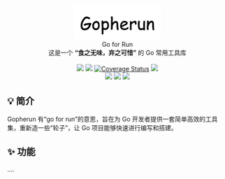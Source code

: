 <p align = "center">
    <img alt="Gopherun" src="https://raw.githubusercontent.com/haozishuizhaole/gopherun/main/.github/images/logo.png" width="200px">
    <br>
    Go for Run<br>这是一个 <b>“食之无味，弃之可惜”</b> 的 Go 常用工具库
    <br/><br/>
    <a title="Build Status" target="_blank" href="https://github.com/haozishuizhaole/gopherun/actions/workflows/ci.yml"><img src="https://img.shields.io/github/actions/workflow/status/haozishuizhaole/gopherun/ci.yml?style=flat-square"></a>
    <a title="Go Report Card" target="_blank" href="https://goreportcard.com/report/github.com/haozishuizhaole/gopherun"><img src="https://goreportcard.com/badge/github.com/haozishuizhaole/gopherun?style=flat-square"></a>
    <a href='https://coveralls.io/github/haozishuizhaole/gopherun'><img src='https://coveralls.io/repos/github/haozishuizhaole/gopherun/badge.svg' alt='Coverage Status' /></a>
    <a title="Code Size" target="_blank" href="https://github.com/haozishuizhaole/gopherun"><img src="https://img.shields.io/github/languages/code-size/haozishuizhaole/gopherun.svg?style=flat-square"></a>
    <br/>
    <a title="Apache License" target="_blank" href="https://github.com/haozishuizhaole/gopherun/blob/main/LICENSE"><img src="https://img.shields.io/github/license/haozishuizhaole/gopherun?style=flat-square&color=%230088cc"></a>
    <a title="GitHub Commits" target="_blank" href="https://github.com/haozishuizhaole/gopherun/commits/main"><img src="https://img.shields.io/github/commit-activity/m/haozishuizhaole/gopherun.svg?style=flat-square"></a>
    <a title="Last Commit" target="_blank" href="https://github.com/haozishuizhaole/gopherun/commits/master"><img src="https://img.shields.io/github/last-commit/haozishuizhaole/gopherun.svg?style=flat-square&color=0088CC"></a>

</p>

## 💡 简介

Gopherun 有“go for run”的意思，旨在为 Go 开发者提供一套简单高效的工具集，重新造一些“轮子”，让 Go 项目能够快速进行编写和搭建。


## ✨ 功能

....